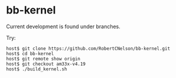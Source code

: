 bb-kernel
===================

Current development is found under branches.  

Try:
```
host$ git clone https://github.com/RobertCNelson/bb-kernel.git
host$ cd bb-kernel
host$ git remote show origin
host$ git checkout am33x-v4.19
host$ ./build_kernel.sh
```
